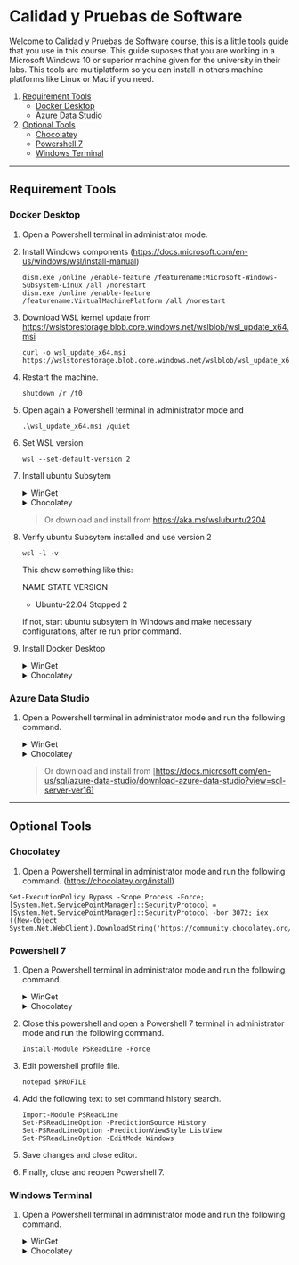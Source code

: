 # Calidad y Pruebas de Software

Welcome to Calidad y Pruebas de Software course, this is a little tools guide that you use in this course.
This guide suposes that you are working in a Microsoft Windows 10 or superior machine given for the university in their labs.
This tools are multiplatform so you can install in others machine platforms like Linux or Mac if you need. 

1. [Requirement Tools](                   <#requirement-tools>)
   - [Docker Desktop](                    <#docker-desktop>)
   - [Azure Data Studio](                 <#azure-data-studio>)
1. [Optional Tools](                      <#optional-tools>)
   - [Chocolatey](                        <#chocolatey>)
   - [Powershell 7](                      <#powershell-7>)
   - [Windows Terminal](                  <#windows-terminal>)
---
## Requirement Tools

### Docker Desktop
1. Open a Powershell terminal in administrator mode.
1. Install Windows components (https://docs.microsoft.com/en-us/windows/wsl/install-manual)
   ```
   dism.exe /online /enable-feature /featurename:Microsoft-Windows-Subsystem-Linux /all /norestart
   dism.exe /online /enable-feature /featurename:VirtualMachinePlatform /all /norestart
   ```
1. Download WSL kernel update from https://wslstorestorage.blob.core.windows.net/wslblob/wsl_update_x64.msi
   ```
   curl -o wsl_update_x64.msi https://wslstorestorage.blob.core.windows.net/wslblob/wsl_update_x64.msi
   ```
1. Restart the machine.
   ```
   shutdown /r /t0
   ```
1. Open again a Powershell terminal in administrator mode and 
   ```
   .\wsl_update_x64.msi /quiet
   ```
1. Set WSL version
   ```
   wsl --set-default-version 2
   ```
1. Install ubuntu Subsytem
   <details><summary>WinGet</summary>

   ```
   winget install Canonical.Ubuntu.2204
   ```
   </details>
   <details><summary>Chocolatey</summary>

   ```
   choco install wsl-ubuntu-2204
   ```
   </details>

   > Or download and install from https://aka.ms/wslubuntu2204
  
1. Verify ubuntu Subsytem installed and use versión 2
   ```
   wsl -l -v
   ```
   This show something like this:
   
   NAME            STATE           VERSION
   * Ubuntu-22.04    Stopped         2
   
   if not, start ubuntu subsytem in Windows and make necessary configurations, after re run prior command.
   
1. Install Docker Desktop
   <details><summary>WinGet</summary>

   ```
   winget install Docker.DockerDesktop
   ```
   </details>
   <details><summary>Chocolatey</summary>

   ```
   choco install docker-desktop
   ```
   </details>

### Azure Data Studio
1. Open a Powershell terminal in administrator mode and run the following command. 
   <details><summary>WinGet</summary>

   ```
   winget install Microsoft.AzureDataStudio
   ```
   </details>
   <details><summary>Chocolatey</summary>

   ```
   choco install azure-data-studio
   ```
   </details>
   
   > Or download and install from [https://docs.microsoft.com/en-us/sql/azure-data-studio/download-azure-data-studio?view=sql-server-ver16]
   
---
## Optional Tools

### Chocolatey

1. Open a Powershell terminal in administrator mode and run the following command. (https://chocolatey.org/install)
```
Set-ExecutionPolicy Bypass -Scope Process -Force; [System.Net.ServicePointManager]::SecurityProtocol = [System.Net.ServicePointManager]::SecurityProtocol -bor 3072; iex ((New-Object System.Net.WebClient).DownloadString('https://community.chocolatey.org/install.ps1'))
```
### Powershell 7

1. Open a Powershell terminal in administrator mode and run the following command.
   <details><summary>WinGet</summary>

   ```
   winget install Microsoft.Powershell
   ```
   </details>
   <details><summary>Chocolatey</summary>

   ```
   choco install microsoft-powershell
   ```
   </details>
1. Close this powershell and open a Powershell 7 terminal in administrator mode and run the following command.
   ```
   Install-Module PSReadLine -Force
   ```
1. Edit powershell profile file.
   ```
   notepad $PROFILE
   ```
1. Add the following text to set command history search.
   ```
   Import-Module PSReadLine
   Set-PSReadLineOption -PredictionSource History
   Set-PSReadLineOption -PredictionViewStyle ListView
   Set-PSReadLineOption -EditMode Windows
   ```
1. Save changes and close editor.
1. Finally, close and reopen Powershell 7.
### Windows Terminal

1. Open a Powershell terminal in administrator mode and run the following command.
   <details><summary>WinGet</summary>

   ```
   winget install Microsoft.WindowsTerminal
   ```
   </details>
   <details><summary>Chocolatey</summary>

   ```
   choco install microsoft-windows-terminal
   ```
   </details>
